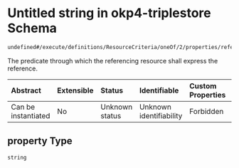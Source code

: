 # Untitled string in okp4-triplestore Schema

```txt
undefined#/execute/definitions/ResourceCriteria/oneOf/2/properties/referenced/properties/property
```

The predicate through which the referencing resource shall express the reference.

| Abstract            | Extensible | Status         | Identifiable            | Custom Properties | Additional Properties | Access Restrictions | Defined In                                                                     |
| :------------------ | :--------- | :------------- | :---------------------- | :---------------- | :-------------------- | :------------------ | :----------------------------------------------------------------------------- |
| Can be instantiated | No         | Unknown status | Unknown identifiability | Forbidden         | Allowed               | none                | [okp4-triplestore.json\*](schema/okp4-triplestore.json "open original schema") |

## property Type

`string`
